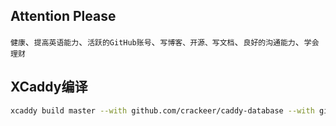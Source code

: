 ## Attention Please
`健康`、`提高英语能力`、`活跃的GitHub账号`、`写博客、开源、写文档`、`良好的沟通能力`、`学会理财`

## XCaddy编译

```sh
xcaddy build master --with github.com/crackeer/caddy-database --with github.com/crackeer/caddy-upload2dir
```
